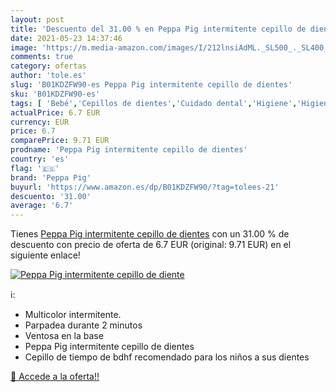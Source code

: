 ```yaml
---
layout: post
title: 'Descuento del 31.00 % en Peppa Pig intermitente cepillo de diente'
date: 2021-05-23 14:37:46
image: 'https://m.media-amazon.com/images/I/212lnsiAdML._SL500_._SL400_.jpg'
comments: true
category: ofertas
author: 'tole.es'
slug: 'B01KDZFW90-es Peppa Pig intermitente cepillo de dientes'
sku: 'B01KDZFW90-es'
tags: [ 'Bebé','Cepillos de dientes','Cuidado dental','Higiene','Higiene y cuidado','peppa','peppa pig','pig', ]
actualPrice: 6.7 EUR
currency: EUR
price: 6.7
comparePrice: 9.71 EUR
prodname: 'Peppa Pig intermitente cepillo de dientes'
country: 'es'
flag: '🇪🇸'
brand: 'Peppa Pig'
buyurl: 'https://www.amazon.es/dp/B01KDZFW90/?tag=tolees-21'
descuento: '31.00'
average: '6.7'
---
```


Tienes [Peppa Pig intermitente cepillo de dientes](https://www.amazon.es/dp/B01KDZFW90/?tag=tolees-21) con un 31.00 % de descuento con precio de oferta de 6.7 EUR (original: 9.71 EUR) en el siguiente enlace!

[![Peppa Pig intermitente cepillo de diente](https://m.media-amazon.com/images/I/212lnsiAdML._SL500_._SL400_.jpg)](https://www.amazon.es/dp/B01KDZFW90/?tag=tolees-21)

ℹ️:

- Multicolor intermitente.
- Parpadea durante 2 minutos
- Ventosa en la base
- Peppa Pig intermitente cepillo de dientes
- Cepillo de tiempo de bdhf recomendado para los niños a sus dientes

[🛒 Accede a la oferta!!](https://www.amazon.es/dp/B01KDZFW90/?tag=tolees-21)
